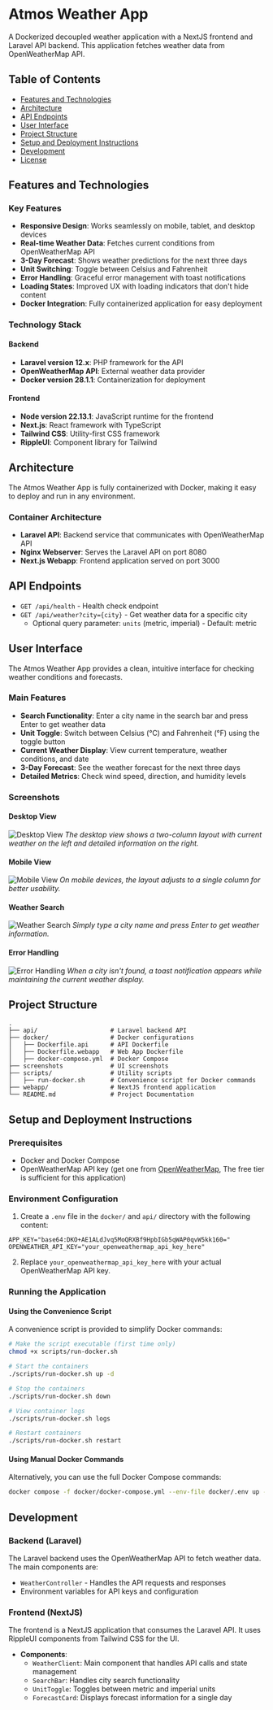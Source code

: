 # Atmos Weather App

A Dockerized decoupled weather application with a NextJS frontend and Laravel API backend. This application fetches weather data from OpenWeatherMap API.

## Table of Contents

- [Features and Technologies](#features-and-technologies)
- [Architecture](#architecture)
- [API Endpoints](#api-endpoints)
- [User Interface](#user-interface)
- [Project Structure](#project-structure)
- [Setup and Deployment Instructions](#setup-and-deployment-instructions)
- [Development](#development)
- [License](./LICENSE)

## Features and Technologies

### Key Features

- **Responsive Design**: Works seamlessly on mobile, tablet, and desktop devices
- **Real-time Weather Data**: Fetches current conditions from OpenWeatherMap API
- **3-Day Forecast**: Shows weather predictions for the next three days
- **Unit Switching**: Toggle between Celsius and Fahrenheit
- **Error Handling**: Graceful error management with toast notifications
- **Loading States**: Improved UX with loading indicators that don't hide content
- **Docker Integration**: Fully containerized application for easy deployment

### Technology Stack

#### Backend
- **Laravel version 12.x**: PHP framework for the API
- **OpenWeatherMap API**: External weather data provider
- **Docker version 28.1.1**: Containerization for deployment

#### Frontend
- **Node version 22.13.1**: JavaScript runtime for the frontend
- **Next.js**: React framework with TypeScript
- **Tailwind CSS**: Utility-first CSS framework
- **RippleUI**: Component library for Tailwind

## Architecture

The Atmos Weather App is fully containerized with Docker, making it easy to deploy and run in any environment.

### Container Architecture

- **Laravel API**: Backend service that communicates with OpenWeatherMap API
- **Nginx Webserver**: Serves the Laravel API on port 8080
- **Next.js Webapp**: Frontend application served on port 3000

## API Endpoints

- `GET /api/health` - Health check endpoint
- `GET /api/weather?city={city}` - Get weather data for a specific city
  - Optional query parameter: `units` (metric, imperial) - Default: metric

## User Interface

The Atmos Weather App provides a clean, intuitive interface for checking weather conditions and forecasts.

### Main Features

- **Search Functionality**: Enter a city name in the search bar and press Enter to get weather data
- **Unit Toggle**: Switch between Celsius (°C) and Fahrenheit (°F) using the toggle button
- **Current Weather Display**: View current temperature, weather conditions, and date
- **3-Day Forecast**: See the weather forecast for the next three days
- **Detailed Metrics**: Check wind speed, direction, and humidity levels

### Screenshots

#### Desktop View

![Desktop View](screenshots/desktop-view.png)
*The desktop view shows a two-column layout with current weather on the left and detailed information on the right.*

#### Mobile View

![Mobile View](screenshots/mobile-view.png)
*On mobile devices, the layout adjusts to a single column for better usability.*

#### Weather Search

![Weather Search](screenshots/search-example.png)
*Simply type a city name and press Enter to get weather information.*

#### Error Handling

![Error Handling](screenshots/error-handling.png)
*When a city isn't found, a toast notification appears while maintaining the current weather display.*

## Project Structure

```
.
├── api/                    # Laravel backend API
├── docker/                 # Docker configurations
│   ├── Dockerfile.api      # API Dockerfile
│   ├── Dockerfile.webapp   # Web App Dockerfile
│   ├── docker-compose.yml  # Docker Compose
├── screenshots             # UI screenshots
├── scripts/                # Utility scripts 
│   ├── run-docker.sh       # Convenience script for Docker commands
├── webapp/                 # NextJS frontend application
└── README.md               # Project Documentation
```

## Setup and Deployment Instructions

### Prerequisites

- Docker and Docker Compose
- OpenWeatherMap API key (get one from [OpenWeatherMap](https://openweathermap.org/api), The free tier is sufficient for this application)

### Environment Configuration

1. Create a `.env` file in the `docker/` and `api/` directory with the following content:

```
APP_KEY="base64:DKO+AE1ALdJvq5MoQRXBf9HpbIGb5qWAP0qvW5kk160="
OPENWEATHER_API_KEY="your_openweathermap_api_key_here"
```

2. Replace `your_openweathermap_api_key_here` with your actual OpenWeatherMap API key.

### Running the Application

#### Using the Convenience Script

A convenience script is provided to simplify Docker commands:

```bash
# Make the script executable (first time only)
chmod +x scripts/run-docker.sh

# Start the containers
./scripts/run-docker.sh up -d

# Stop the containers
./scripts/run-docker.sh down

# View container logs
./scripts/run-docker.sh logs

# Restart containers
./scripts/run-docker.sh restart
```

#### Using Manual Docker Commands

Alternatively, you can use the full Docker Compose commands:

```bash
docker compose -f docker/docker-compose.yml --env-file docker/.env up -d
```

## Development

### Backend (Laravel)

The Laravel backend uses the OpenWeatherMap API to fetch weather data. The main components are:

- `WeatherController` - Handles the API requests and responses
- Environment variables for API keys and configuration

### Frontend (NextJS)

The frontend is a NextJS application that consumes the Laravel API. It uses RippleUI components from Tailwind CSS for the UI.

- **Components**:
  - `WeatherClient`: Main component that handles API calls and state management
  - `SearchBar`: Handles city search functionality
  - `UnitToggle`: Toggles between metric and imperial units
  - `ForecastCard`: Displays forecast information for a single day
